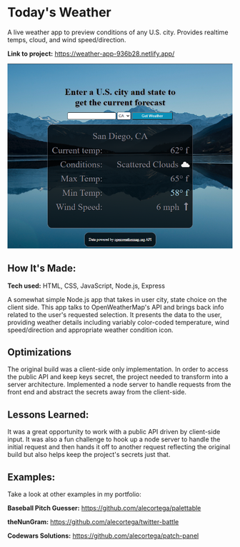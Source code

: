 # Today's Weather

A live weather app to preview conditions of any U.S. city. Provides realtime temps, cloud, and wind speed/direction.

**Link to project:** https://weather-app-936b28.netlify.app/

![alt tag](/public/img/pic01.png)

## How It's Made:

**Tech used:** HTML, CSS, JavaScript, Node.js, Express

A somewhat simple Node.js app that takes in user city, state choice on the client side. This app talks to OpenWeatherMap's API and brings back info related to the user's requested selection. It presents the data to the user, providing weather details including variably color-coded temperature, wind speed/direction and appropriate weather condition icon.

## Optimizations

The original build was a client-side only implementation. In order to access the public API and keep keys secret, the project needed to transform into a server architecture. Implemented a node server to handle requests from the front end and abstract the secrets away from the client-side.

## Lessons Learned:

It was a great opportunity to work with a public API driven by client-side input. It was also a fun challenge to hook up a node server to handle the initial request and then hands it off to another request reflecting the original build but also helps keep the project's secrets just that.

## Examples:

Take a look at other examples in my portfolio:

**Baseball Pitch Guesser:** https://github.com/alecortega/palettable

**theNunGram:** https://github.com/alecortega/twitter-battle

**Codewars Solutions:** https://github.com/alecortega/patch-panel